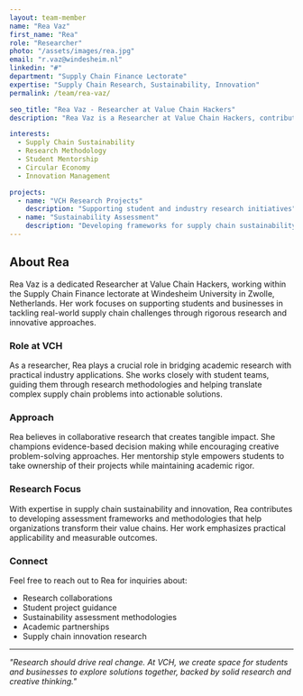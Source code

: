 ```yaml
---
layout: team-member
name: "Rea Vaz"
first_name: "Rea"
role: "Researcher"
photo: "/assets/images/rea.jpg"
email: "r.vaz@windesheim.nl"
linkedin: "#"
department: "Supply Chain Finance Lectorate"
expertise: "Supply Chain Research, Sustainability, Innovation"
permalink: /team/rea-vaz/

seo_title: "Rea Vaz - Researcher at Value Chain Hackers"
description: "Rea Vaz is a Researcher at Value Chain Hackers, contributing to supply chain sustainability research and student project development at Windesheim University."

interests:
  - Supply Chain Sustainability
  - Research Methodology
  - Student Mentorship
  - Circular Economy
  - Innovation Management

projects:
  - name: "VCH Research Projects"
    description: "Supporting student and industry research initiatives"
  - name: "Sustainability Assessment"
    description: "Developing frameworks for supply chain sustainability evaluation"
---
```


## About Rea

Rea Vaz is a dedicated Researcher at Value Chain Hackers, working within the Supply Chain Finance lectorate at Windesheim University in Zwolle, Netherlands. Her work focuses on supporting students and businesses in tackling real-world supply chain challenges through rigorous research and innovative approaches.

### Role at VCH

As a researcher, Rea plays a crucial role in bridging academic research with practical industry applications. She works closely with student teams, guiding them through research methodologies and helping translate complex supply chain problems into actionable solutions.

### Approach

Rea believes in collaborative research that creates tangible impact. She champions evidence-based decision making while encouraging creative problem-solving approaches. Her mentorship style empowers students to take ownership of their projects while maintaining academic rigor.

### Research Focus

With expertise in supply chain sustainability and innovation, Rea contributes to developing assessment frameworks and methodologies that help organizations transform their value chains. Her work emphasizes practical applicability and measurable outcomes.

### Connect

Feel free to reach out to Rea for inquiries about:
- Research collaborations
- Student project guidance
- Sustainability assessment methodologies
- Academic partnerships
- Supply chain innovation research

---

*"Research should drive real change. At VCH, we create space for students and businesses to explore solutions together, backed by solid research and creative thinking."*

